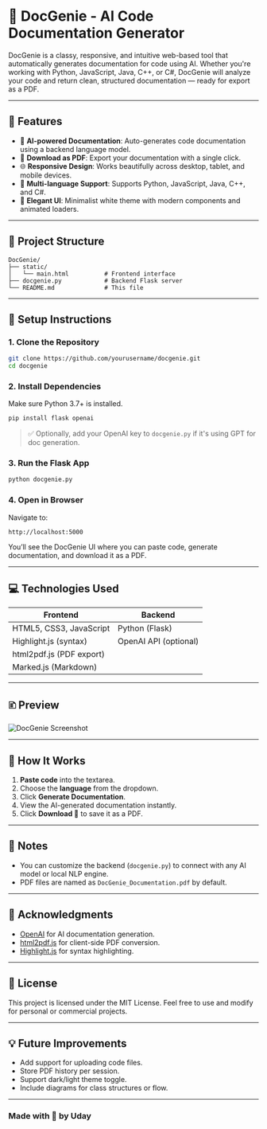 # 🚀 DocGenie - AI Code Documentation Generator

DocGenie is a classy, responsive, and intuitive web-based tool that automatically generates documentation for code using AI. Whether you're working with Python, JavaScript, Java, C++, or C#, DocGenie will analyze your code and return clean, structured documentation — ready for export as a PDF.

---

## 🌟 Features

- 🧒 **AI-powered Documentation**: Auto-generates code documentation using a backend language model.
- 💾 **Download as PDF**: Export your documentation with a single click.
- 🌐 **Responsive Design**: Works beautifully across desktop, tablet, and mobile devices.
- 🎯 **Multi-language Support**: Supports Python, JavaScript, Java, C++, and C#.
- 🎨 **Elegant UI**: Minimalist white theme with modern components and animated loaders.

---

## 📁 Project Structure

```
DocGenie/
├── static/
│   └── main.html          # Frontend interface
├── docgenie.py            # Backend Flask server
└── README.md              # This file
```

---

## 🔧 Setup Instructions

### 1. Clone the Repository

```bash
git clone https://github.com/yourusername/docgenie.git
cd docgenie
```

### 2. Install Dependencies

Make sure Python 3.7+ is installed.

```bash
pip install flask openai
```

> ✅ Optionally, add your OpenAI key to `docgenie.py` if it's using GPT for doc generation.

### 3. Run the Flask App

```bash
python docgenie.py
```

### 4. Open in Browser

Navigate to:

```
http://localhost:5000
```

You’ll see the DocGenie UI where you can paste code, generate documentation, and download it as a PDF.

---

## 💻 Technologies Used

| Frontend                | Backend              |
|------------------------|----------------------|
| HTML5, CSS3, JavaScript | Python (Flask)       |
| Highlight.js (syntax)  | OpenAI API (optional)|
| html2pdf.js (PDF export)|                      |
| Marked.js (Markdown)   |                      |

---

## 🗈️ Preview

![DocGenie Screenshot](https://via.placeholder.com/800x400.png?text=DocGenie+Preview)

---

## 📅 How It Works

1. **Paste code** into the textarea.
2. Choose the **language** from the dropdown.
3. Click **Generate Documentation**.
4. View the AI-generated documentation instantly.
5. Click **Download 💽** to save it as a PDF.

---

## 📌 Notes

- You can customize the backend (`docgenie.py`) to connect with any AI model or local NLP engine.
- PDF files are named as `DocGenie_Documentation.pdf` by default.

---

## 🙌 Acknowledgments

- [OpenAI](https://openai.com) for AI documentation generation.
- [html2pdf.js](https://github.com/eKoopmans/html2pdf) for client-side PDF conversion.
- [Highlight.js](https://highlightjs.org/) for syntax highlighting.

---

## 📃 License

This project is licensed under the MIT License. Feel free to use and modify for personal or commercial projects.

---

## 💡 Future Improvements

- Add support for uploading code files.
- Store PDF history per session.
- Support dark/light theme toggle.
- Include diagrams for class structures or flow.

---

### Made with 💙 by Uday

